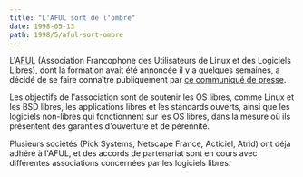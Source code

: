 ```yaml
---
title: "L'AFUL sort de l'ombre"
date: 1998-05-13
path: 1998/5/aful-sort-ombre
---
```


<P>
L'<A HREF="http://www.aful.org/">AFUL</A> (Association Francophone des
Utilisateurs de Linux et des Logiciels Libres), dont la formation avait
été annoncée il y a quelques semaines, a décidé de se faire connaître
publiquement par <A HREF="http://www.aful.org/presse/CP1.html">ce
communiqué de presse</A>.
</P>

<P>
Les objectifs de l'association sont de soutenir les OS libres, comme Linux
et les BSD libres, les applications libres et les standards ouverts, ainsi
que les logiciels non-libres qui fonctionnent sur les OS libres, dans
la mesure où ils présentent des garanties d'ouverture et de pérennité.
</P>

<P>
Plusieurs sociétés (Pick Systems, Netscape France, Acticiel, Atrid)
ont déjà adhéré à l'AFUL, et des accords de partenariat sont en cours
avec différentes associations concernées par les logiciels libres.
</P>


